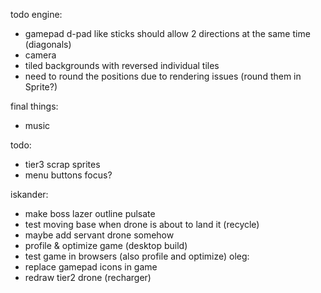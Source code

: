 todo engine:
- gamepad d-pad like sticks should allow 2 directions at the same time (diagonals)
- camera
- tiled backgrounds with reversed individual tiles
- need to round the positions due to rendering issues (round them in Sprite?)

final things:
- music

todo:
- tier3 scrap sprites
- menu buttons focus?

iskander:
- make boss lazer outline pulsate
- test moving base when drone is about to land it (recycle)
- maybe add servant drone somehow
- profile & optimize game (desktop build)
- test game in browsers (also profile and optimize)
oleg:
- replace gamepad icons in game
- redraw tier2 drone (recharger)
